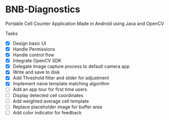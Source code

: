 # BNB-Diagnostics
Portable Cell Counter Application Made in Android using Java and OpenCV

Tasks

- [x] Design basic UI
- [x] Handle Permissions
- [x] Handle control flow 
- [x] Integrate OpenCV SDK
- [x] Delegate Image capture process to default camera app
- [x] Write and save to disk
- [x] Add Threshold filter and slider for adjustment
- [x] Implement naive template matching algorithm
- [ ] Add an app tour for first time users
- [ ] Display detected cell coordinates
- [ ] Add weighted average cell template
- [ ] Replace placeholder image for buffer area
- [ ] Add color indicator for feedback